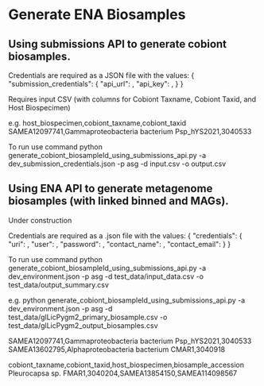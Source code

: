 # Generate ENA Biosamples

## Using submissions API to generate cobiont biosamples.

Credentials are required as a JSON file with the values:
{
    "submission_credentials": {
        "api_url": <SUBMISSIONS API URL>,
        "api_key": <SUBMISSIONS API KEY>,
    }
}

Requires input CSV (with columns for Cobiont Taxname, Cobiont Taxid, and Host Biospecimen)

e.g.
host_biospecimen,cobiont_taxname,cobiont_taxid
SAMEA12097741,Gammaproteobacteria bacterium Psp_hYS2021,3040533

To run use command 
    python generate_cobiont_biosampleId_using_submissions_api.py -a dev_submission_credentials.json -p asg -d input.csv -o output.csv


## Using ENA API to generate metagenome biosamples (with linked binned and MAGs).

Under construction

Credentials are required as a .json file with the values:
{
    "credentials": {
        "uri": <ENA WEBSITE>,
        "user": <ENA USERNAME>,
        "password": <ENA PASSWORD>,
        "contact_name": <ENA CONTACT NAME>,
        "contact_email": <ENA CONTACT EMAIL>
    }
}

To run use command 
    python generate_cobiont_biosampleId_using_submissions_api.py -a dev_environment.json -p asg -d test_data/input_data.csv -o test_data/output_summary.csv

e.g.
        python generate_cobiont_biosampleId_using_submissions_api.py -a dev_environment.json -p asg -d test_data/glLicPygm2_primary_biosample.csv -o test_data/glLicPygm2_output_biosamples.csv


SAMEA12097741,Gammaproteobacteria bacterium Psp_hYS2021,3040533
SAMEA13602795,Alphaproteobacteria bacterium CMAR1,3040918



cobiont_taxname,cobiont_taxid,host_biospecimen,biosample_accession
Pleurocapsa sp. FMAR1,3040204,SAMEA13854150,SAMEA114098567